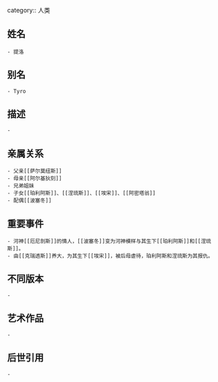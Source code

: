 category:: 人类
## 姓名
	- 提洛
## 别名
	- Tyro
## 描述
	-
## 亲属关系
	- 父亲[[萨尔莫纽斯]]
	- 母亲[[阿尔基狄刻]]
	- 兄弟姐妹
	- 子女[[珀利阿斯]]、[[涅琉斯]]、[[埃宋]]、[[阿密塔翁]]
	- 配偶[[波塞冬]]
## 重要事件
	- 河神[[厄尼剖斯]]的情人，[[波塞冬]]变为河神模样与其生下[[珀利阿斯]]和[[涅琉斯]]。
	- 由[[克瑞透斯]]养大，为其生下[[埃宋]]，被后母虐待，珀利阿斯和涅琉斯为其报仇。
## 不同版本
	-
## 艺术作品
	-
## 后世引用
	-
